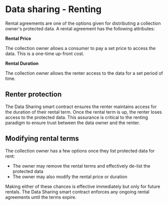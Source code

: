 # Data sharing - Renting

Rental agreements are one of the options given for distributing
a collection owner's protected data. A rental agreement has the
following attributes:

**Rental Price**

The collection owner allows a consumer to pay a set price to access
the data. This is a one-time up-front cost.

**Rental Duration**

The collection owner allows the renter access to the data for a
set period of time. 

## Renter protection

The Data Sharing smart contract ensures the renter maintains access
for the duration of their rental term. Once the rental term is up,
the renter loses access to the protected data. This assurance is
critical to the renting paradigm to ensure trust between the data
owner and the renter.

## Modifying rental terms

The collection owner has a few options once they list protected
data for rent:

* The owner may remove the rental terms and effectively de-list
the protected data
* The owner may also modify the rental price or duration

Making either of these chances is effective immediately but only
for future rentals. The Data Sharing smart contract enforces any
ongoing rental agreements until the terms expire.